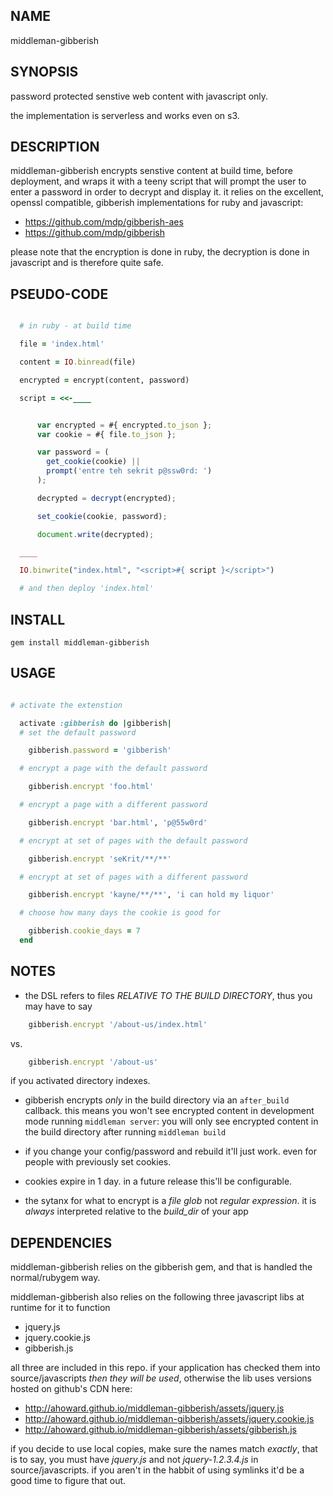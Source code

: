 NAME
----
middleman-gibberish


SYNOPSIS
--------
password protected senstive web content with javascript only.  

the implementation is serverless and works even on s3.

DESCRIPTION
-----------
middleman-gibberish encrypts senstive content at build time, before
deployment, and wraps it with a teeny script that will prompt the user to
enter a password in order to decrypt and display it.  it relies on the
excellent, openssl compatible, gibberish implementations for ruby and
javascript:

- https://github.com/mdp/gibberish-aes
- https://github.com/mdp/gibberish

please note that the encryption is done in ruby, the decryption is done in
javascript and is therefore quite safe.

PSEUDO-CODE
-----------

```ruby

  # in ruby - at build time

  file = 'index.html'

  content = IO.binread(file)

  encrypted = encrypt(content, password)

  script = <<-____
```
```javascript

      var encrypted = #{ encrypted.to_json };
      var cookie = #{ file.to_json };

      var password = (
        get_cookie(cookie) ||
        prompt('entre teh sekrit p@ssw0rd: ')
      );

      decrypted = decrypt(encrypted);

      set_cookie(cookie, password);

      document.write(decrypted);

```
```ruby
  ____

  IO.binwrite("index.html", "<script>#{ script }</script>")

  # and then deploy 'index.html'

```

INSTALL
------
`gem install middleman-gibberish`


USAGE
-----

```ruby

# activate the extenstion

  activate :gibberish do |gibberish|
  # set the default password

    gibberish.password = 'gibberish'

  # encrypt a page with the default password

    gibberish.encrypt 'foo.html'

  # encrypt a page with a different password

    gibberish.encrypt 'bar.html', 'p@55w0rd'

  # encrypt at set of pages with the default password

    gibberish.encrypt 'seKrit/**/**'

  # encrypt at set of pages with a different password

    gibberish.encrypt 'kayne/**/**', 'i can hold my liquor'

  # choose how many days the cookie is good for

    gibberish.cookie_days = 7
  end

```

NOTES
-----

- the DSL refers to files *RELATIVE TO THE BUILD DIRECTORY*, thus you may have
  to say
```ruby
    gibberish.encrypt '/about-us/index.html'
```
  vs.
```ruby
    gibberish.encrypt '/about-us'
```
  if you activated directory indexes.

- gibberish encrypts *only* in the build directory via an
  <code>after_build</code> callback.  this means you won't see encrypted
  content in development mode running <code>middleman server</code>: you will
  only see encrypted content in the build directory after running
  <code>middleman build</code>

- if you change your config/password and rebuild it'll just work.  even for
  people with previously set cookies.

- cookies expire in 1 day.  in a future release this'll be configurable.

- the sytanx for what to encrypt is a *file glob* not *regular expression*.
  it is *always* interpreted relative to the *build_dir* of your app

DEPENDENCIES
------------
middleman-gibberish relies on the gibberish gem, and that is handled the
normal/rubygem way.

middleman-gibberish also relies on the following three javascript libs at
runtime for it to function

- jquery.js
- jquery.cookie.js
- gibberish.js

all three are included in this repo.  if your application has checked them
into source/javascripts *then they will be used*, otherwise the lib uses
versions hosted on github's CDN here:

- http://ahoward.github.io/middleman-gibberish/assets/jquery.js
- http://ahoward.github.io/middleman-gibberish/assets/jquery.cookie.js
- http://ahoward.github.io/middleman-gibberish/assets/gibberish.js

if you decide to use local copies, make sure the names match *exactly*, that is
to say, you must have *jquery.js* and not *jquery-1.2.3.4.js* in
source/javascripts.  if you aren't in the habbit of using symlinks it'd be a
good time to figure that out.

